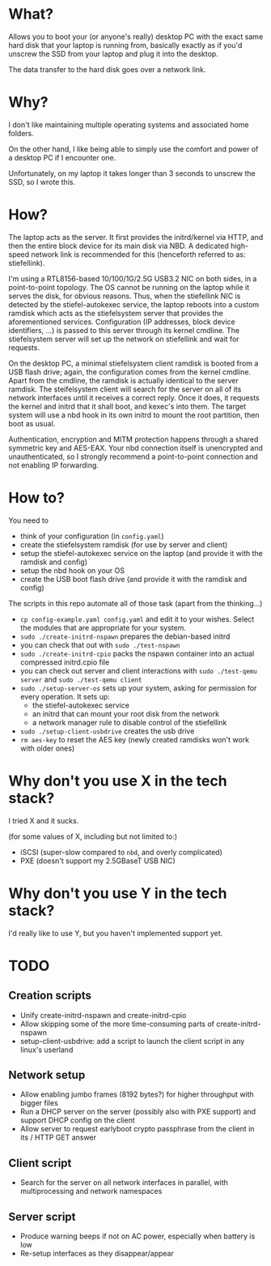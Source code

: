 # What?

Allows you to boot your (or anyone's really) desktop PC with the exact same
hard disk that your laptop is running from, basically exactly as if you'd
unscrew the SSD from your laptop and plug it into the desktop.

The data transfer to the hard disk goes over a network link.

# Why?

I don't like maintaining multiple operating systems and associated home
folders.

On the other hand, I like being able to simply use the comfort and power of a
desktop PC if I encounter one.

Unfortunately, on my laptop it takes longer than 3 seconds to unscrew the SSD,
so I wrote this.

# How?

The laptop acts as the server.
It first provides the initrd/kernel via HTTP,
and then the entire block device for its main disk via NBD.
A dedicated high-speed network link is recommended for this (henceforth referred to as: stiefellink).

I'm using a RTL8156-based 10/100/1G/2.5G USB3.2 NIC on both sides, in a point-to-point topology.
The OS cannot be running on the laptop while it serves the disk, for obvious reasons.
Thus, when the stiefellink NIC is detected by the stiefel-autokexec service, the laptop reboots into
a custom ramdisk which acts as the stiefelsystem server that provides the aforementioned services.
Configuration (IP addresses, block device identifiers, ...) is passed to this server through its kernel cmdline.
The stiefelsystem server will set up the network on stiefellink and wait for requests.

On the desktop PC, a minimal stiefelsystem client ramdisk is booted from a USB flash drive;
again, the configuration comes from the kernel cmdline.
Apart from the cmdline, the ramdisk is actually identical to the server ramdisk.
The steifelsystem client will search for the server on all of its network interfaces until it receives
a correct reply. Once it does, it requests the kernel and initrd that it shall boot, and kexec's into them.
The target system will use a nbd hook in its own initrd to mount the root partition, then boot as usual.

Authentication, encryption and MITM protection happens through a shared symmetric key and AES-EAX.
Your nbd connection itself is unencrypted and unauthenticated, so I strongly recommend a
point-to-point connection and not enabling IP forwarding.

# How to?

You need to

- think of your configuration (in `config.yaml`)
- create the stiefelsystem ramdisk (for use by server and client)
- setup the stiefel-autokexec service on the laptop (and provide it with the ramdisk and config)
- setup the nbd hook on your OS
- create the USB boot flash drive (and provide it with the ramdisk and config)

The scripts in this repo automate all of those task (apart from the thinking...)

- `cp config-example.yaml config.yaml` and edit it to your wishes. Select the modules that are appropriate for your system.
- `sudo ./create-initrd-nspawn` prepares the debian-based initrd
- you can check that out with `sudo ./test-nspawn`
- `sudo ./create-initrd-cpio` packs the nspawn container into an actual compressed initrd.cpio file
- you can check out server and client interactions with `sudo ./test-qemu server` and `sudo ./test-qemu client`
- `sudo ./setup-server-os` sets up your system, asking for permission for every operation. It sets up:
  - the stiefel-autokexec service
  - an initrd that can mount your root disk from the network
  - a network manager rule to disable control of the stiefellink
- `sudo ./setup-client-usbdrive` creates the usb drive
- `rm aes-key` to reset the AES key (newly created ramdisks won't work with older ones)

# Why don't you use X in the tech stack?

I tried X and it sucks.

(for some values of X, including but not limited to:)

- iSCSI (super-slow compared to `nbd`, and overly complicated)
- PXE (doesn't support my 2.5GBaseT USB NIC)

# Why don't you use Y in the tech stack?

I'd really like to use Y, but you haven't implemented support yet.

# TODO

## Creation scripts

- Unify create-initrd-nspawn and create-initrd-cpio
- Allow skipping some of the more time-consuming parts of create-initrd-nspawn
- setup-client-usbdrive: add a script to launch the client script in any linux's userland

## Network setup

- Allow enabling jumbo frames (8192 bytes?) for higher throughput with bigger files
- Run a DHCP server on the server (possibly also with PXE support) and support DHCP config on the client
- Allow server to request earlyboot crypto passphrase from the client in its / HTTP GET answer

## Client script

- Search for the server on all network interfaces in parallel, with multiprocessing and network namespaces

## Server script

- Produce warning beeps if not on AC power, especially when battery is low
- Re-setup interfaces as they disappear/appear
